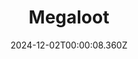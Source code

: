 ---
title: "Megaloot"
id: 2440380
date: 2024-12-02T00:00:08.360Z
link: games/steam/recent/megaloot
image: http://media.steampowered.com/steamcommunity/public/images/apps/2440380/3f63b0e78691bbc2b1b335a8b47f84f8ac3f2f43.jpg
playtime_2weeks: 26
playtime_forever: 573
playtime_windows_forever: 0
playtime_mac_forever: 0
playtime_linux_forever: 573
playtime_deck_forever: 573
---